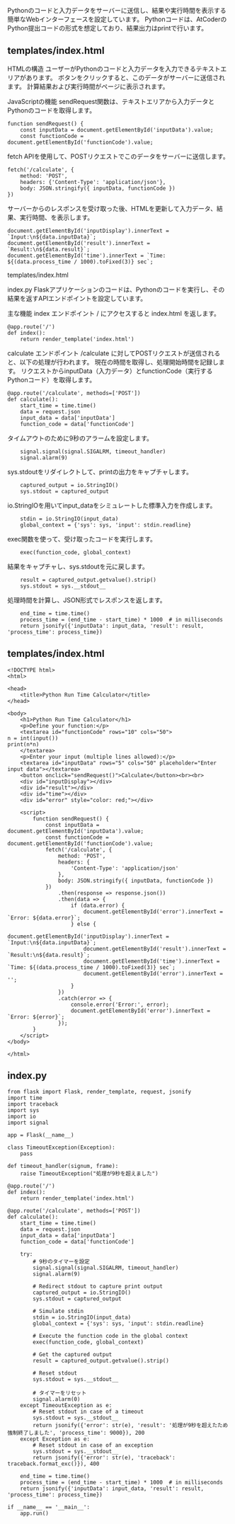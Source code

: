 
Pythonのコードと入力データをサーバーに送信し、結果や実行時間を表示する簡単なWebインターフェースを設定しています。
Pythonコードは、AtCoderのPython提出コードの形式を想定しており、結果出力はprintで行います。

## templates/index.html
HTMLの構造
ユーザーがPythonのコードと入力データを入力できるテキストエリアがあります。
ボタンをクリックすると、このデータがサーバーに送信されます。
計算結果および実行時間がページに表示されます。 

JavaScriptの機能
sendRequest関数は、テキストエリアから入力データとPythonのコードを取得します。
```
function sendRequest() {
    const inputData = document.getElementById('inputData').value;
    const functionCode = document.getElementById('functionCode').value;
```
fetch APIを使用して、POSTリクエストでこのデータをサーバーに送信します。
```
fetch('/calculate', {
    method: 'POST',
    headers: {'Content-Type': 'application/json'},
    body: JSON.stringify({ inputData, functionCode })
})
```
サーバーからのレスポンスを受け取った後、HTMLを更新して入力データ、結果、実行時間、を表示します。
```
document.getElementById('inputDisplay').innerText = `Input:\n${data.inputData}`;
document.getElementById('result').innerText = `Result:\n${data.result}`;
document.getElementById('time').innerText = `Time: ${(data.process_time / 1000).toFixed(3)} sec`;
```
templates/index.html

index.py
Flaskアプリケーションのコードは、Pythonのコードを実行し、その結果を返すAPIエンドポイントを設定しています。

主な機能
index エンドポイント
/ にアクセスすると index.html を返します。
```
@app.route('/')
def index():
    return render_template('index.html')
```
calculate エンドポイント
/calculate に対してPOSTリクエストが送信されると、以下の処理が行われます。
現在の時間を取得し、処理開始時間を記録します。
リクエストからinputData（入力データ）とfunctionCode（実行するPythonコード）を取得します。
```
@app.route('/calculate', methods=['POST'])
def calculate():
    start_time = time.time()
    data = request.json
    input_data = data['inputData']
    function_code = data['functionCode']
```    
タイムアウトのために9秒のアラームを設定します。
```
    signal.signal(signal.SIGALRM, timeout_handler)
    signal.alarm(9)
```
sys.stdoutをリダイレクトして、printの出力をキャプチャします。
```
    captured_output = io.StringIO()
    sys.stdout = captured_output
```
io.StringIOを用いてinput_dataをシミュレートした標準入力を作成します。
```
    stdin = io.StringIO(input_data)
    global_context = {'sys': sys, 'input': stdin.readline}
```
exec関数を使って、受け取ったコードを実行します。
```
    exec(function_code, global_context)
```
結果をキャプチャし、sys.stdoutを元に戻します。
```
    result = captured_output.getvalue().strip()
    sys.stdout = sys.__stdout__
```
処理時間を計算し、JSON形式でレスポンスを返します。
```
    end_time = time.time()
    process_time = (end_time - start_time) * 1000  # in milliseconds
    return jsonify({'inputData': input_data, 'result': result, 'process_time': process_time})
```

## templates/index.html
```
<!DOCTYPE html>
<html>

<head>
    <title>Python Run Time Calculator</title>
</head>

<body>
    <h1>Python Run Time Calculator</h1>
    <p>Define your function:</p>
    <textarea id="functionCode" rows="10" cols="50">
n = int(input())
print(n*n)
    </textarea>
    <p>Enter your input (multiple lines allowed):</p>
    <textarea id="inputData" rows="5" cols="50" placeholder="Enter input data"></textarea>
    <button onclick="sendRequest()">Calculate</button><br><br>
    <div id="inputDisplay"></div>
    <div id="result"></div>
    <div id="time"></div>
    <div id="error" style="color: red;"></div>

    <script>
        function sendRequest() {
            const inputData = document.getElementById('inputData').value;
            const functionCode = document.getElementById('functionCode').value;
            fetch('/calculate', {
                method: 'POST',
                headers: {
                    'Content-Type': 'application/json'
                },
                body: JSON.stringify({ inputData, functionCode })
            })
                .then(response => response.json())
                .then(data => {
                    if (data.error) {
                        document.getElementById('error').innerText = `Error: ${data.error}`;
                    } else {
                        document.getElementById('inputDisplay').innerText = `Input:\n${data.inputData}`;
                        document.getElementById('result').innerText = `Result:\n${data.result}`;
                        document.getElementById('time').innerText = `Time: ${(data.process_time / 1000).toFixed(3)} sec`;
                        document.getElementById('error').innerText = '';
                    }
                })
                .catch(error => {
                    console.error('Error:', error);
                    document.getElementById('error').innerText = `Error: ${error}`;
                });
        }
    </script>
</body>

</html>
```

## index.py
```
from flask import Flask, render_template, request, jsonify
import time
import traceback
import sys
import io
import signal

app = Flask(__name__)

class TimeoutException(Exception):
    pass

def timeout_handler(signum, frame):
    raise TimeoutException("処理が9秒を超えました")

@app.route('/')
def index():
    return render_template('index.html')

@app.route('/calculate', methods=['POST'])
def calculate():
    start_time = time.time()
    data = request.json
    input_data = data['inputData']
    function_code = data['functionCode']
    
    try:
        # 9秒のタイマーを設定
        signal.signal(signal.SIGALRM, timeout_handler)
        signal.alarm(9)
        
        # Redirect stdout to capture print output
        captured_output = io.StringIO()
        sys.stdout = captured_output
        
        # Simulate stdin
        stdin = io.StringIO(input_data)
        global_context = {'sys': sys, 'input': stdin.readline}
        
        # Execute the function code in the global context
        exec(function_code, global_context)
        
        # Get the captured output
        result = captured_output.getvalue().strip()
        
        # Reset stdout
        sys.stdout = sys.__stdout__
        
        # タイマーをリセット
        signal.alarm(0)
    except TimeoutException as e:
        # Reset stdout in case of a timeout
        sys.stdout = sys.__stdout__
        return jsonify({'error': str(e), 'result': '処理が9秒を超えたため強制終了しました', 'process_time': 9000}), 200
    except Exception as e:
        # Reset stdout in case of an exception
        sys.stdout = sys.__stdout__
        return jsonify({'error': str(e), 'traceback': traceback.format_exc()}), 400

    end_time = time.time()
    process_time = (end_time - start_time) * 1000  # in milliseconds
    return jsonify({'inputData': input_data, 'result': result, 'process_time': process_time})

if __name__ == '__main__':
    app.run()
```

```

```



